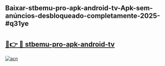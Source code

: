 ## Baixar-stbemu-pro-apk-android-tv-Apk-sem-anúncios-desbloqueado-completamente-2025-#q31ye

# <h2><a href="https://ainizakaria.my?title=stbemu-pro-apk-android-tv&ref=20M">🔗👉 🔴 stbemu-pro-apk-android-tv</a></h2>

[![acn](https://github.com/user-attachments/assets/0f9c940e-d8b0-45ae-aac7-cd30a18b3e1c)](https://ainizakaria.my?title=stbemu-pro-apk-android-tv&ref=20M)

